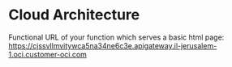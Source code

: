 #  Cloud Architecture
Functional URL of your function which serves a basic html page: https://cjssvllmvitywca5na34ne6c3e.apigateway.il-jerusalem-1.oci.customer-oci.com
